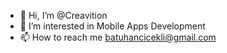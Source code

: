 - 👋 Hi, I’m @Creavition
- 👀 I’m interested in Mobile Apps Development
- 📫 How to reach me batuhancicekli@gmail.com


<!---
Creavition/Creavition is a ✨ special ✨ repository because its `README.md` (this file) appears on your GitHub profile.
You can click the Preview link to take a look at your changes.
--->
